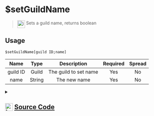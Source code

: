 # $setGuildName
> <img align="top" src="https://upload.wikimedia.org/wikipedia/commons/thumb/e/e4/Infobox_info_icon.svg/160px-Infobox_info_icon.svg.png?20150409153300" alt="image" width="25" height="auto"> Sets a guild name, returns boolean
## Usage
```
$setGuildName[guild ID;name]
```
| Name | Type | Description | Required | Spread
| :---: | :---: | :---: | :---: | :---: |
guild ID | Guild | The guild to set name | Yes | No
name | String | The new name | Yes | No
<details>
<summary>
    
## <img align="top" src="https://cdn4.iconfinder.com/data/icons/iconsimple-logotypes/512/github-512.png" alt="image" width="25" height="auto">  [Source Code](https://github.com/tryforge/ForgeScript-V2/blob/main/src/native/setGuildName.ts)
    
</summary>
    
```ts
import { ArgType, NativeFunction, Return } from "../structures"

export default new NativeFunction({
    name: "$setGuildName",
    version: "1.0.0",
    description: "Sets a guild name, returns boolean",
    unwrap: true,
    args: [
        {
            name: "guild ID",
            rest: false,
            type: ArgType.Guild,
            required: true,
            description: "The guild to set name",
        },
        {
            name: "name",
            description: "The new name",
            rest: false,
            required: true,
            type: ArgType.String,
        },
    ],
    brackets: true,
    async execute(_, [guild, name]) {
        return Return.success((await guild.setName(name).catch(() => false)) !== false)
    },
})

```
    
</details>